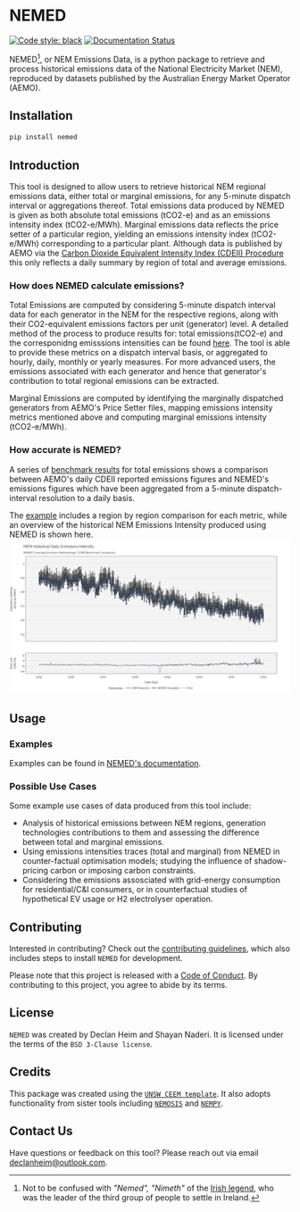 # NEMED

[![Code style: black](https://img.shields.io/badge/code%20style-black-000000.svg)](https://github.com/psf/black)
[![Documentation Status](https://readthedocs.org/projects/nemed/badge/?version=latest)](https://nemed.readthedocs.io/en/latest/?badge=latest)

NEMED[^1], or NEM Emissions Data, is a python package to retrieve and process historical emissions data of the National Electricity Market (NEM), reproduced by datasets published by the Australian Energy Market Operator (AEMO).

[^1]: Not to be confused with *"Nemed", "Nimeth"* of the [Irish legend](https://en.wikipedia.org/wiki/Nemed), who was the leader of the third group of people to settle in Ireland.

## Installation
```bash
pip install nemed
```

## Introduction

This tool is designed to allow users to retrieve historical NEM regional emissions data, either total or marginal emissions, for any 5-minute dispatch interval or aggregations thereof. Total emissions data produced by NEMED is given as both absolute total emissions (tCO2-e) and as an emissions intensity index (tCO2-e/MWh). Marginal emissions data reflects the price setter of a particular region, yielding an emissions intensity index (tCO2-e/MWh) corresponding to a particular plant.
Although data is published by AEMO via the [Carbon Dioxide Equivalent Intensity Index (CDEII) Procedure](https://www.aemo.com.au/energy-systems/electricity/national-electricity-market-nem/market-operations/settlements-and-payments/settlements/carbon-dioxide-equivalent-intensity-index) this only reflects a daily summary by region of total and average emissions.

### How does NEMED calculate emissions?
Total Emissions are computed by considering 5-minute dispatch interval data for each generator in the NEM for the respective regions, along with their CO2-equivalent emissions factors per unit (generator) level. A detailed method of the process to produce results for: total emissions(tCO2-e) and the corresponidng emisssions intensities can be found [here](https://nemed.readthedocs.io/en/latest/method.html). The tool is able to provide these metrics on a dispatch interval basis, or aggregated to hourly, daily, monthly or yearly measures. For more advanced users, the emissions associated with each generator and hence that generator's contribution to total regional emissions can be extracted.

Marginal Emissions are computed by identifying the marginally dispatched generators from AEMO's Price Setter files, mapping emissions intensity metrics mentioned above and computing marginal emissions intensity (tCO2-e/MWh).

### How accurate is NEMED?
A series of [benchmark results](https://nemed.readthedocs.io/en/latest/examples/cdeii_benchmark.html) for total emissions shows a comparison between AEMO's daily CDEII reported emissions figures and NEMED's emissions figures which have been aggregated from a 5-minute dispatch-interval resolution to a daily basis.   

The [example](https://nemed.readthedocs.io/en/latest/examples/cdeii_benchmark.html) includes a region by region comparison for each metric, while an overview of the historical NEM Emissions Intensity produced using NEMED is shown here.
![NEM Emissions Intensity](./docs/source/examples/charts_benchmark/intensity_NEM.png)

## Usage

### Examples
Examples can be found in [NEMED's documentation](https://nemed.readthedocs.io/en/latest/examples/total_emissions.html).

### Possible Use Cases
Some example use cases of data produced from this tool include:
- Analysis of historical emissions between NEM regions, generation technologies contributions to them and assessing the difference between total and marginal emissions.
- Using emissions intensities traces (total and marginal) from NEMED in counter-factual optimisation models; studying the influence of shadow-pricing carbon or imposing carbon constraints.
- Considering the emissions assosciated with grid-energy consumption for residential/C&I consumers, or in counterfactual studies of hypothetical EV usage or H2 electrolyser operation. 

## Contributing
Interested in contributing? Check out the [contributing guidelines](CONTRIBUTING.md), which also includes steps to install `NEMED` for development.

Please note that this project is released with a [Code of Conduct](CONDUCT.md). By contributing to this project, you agree to abide by its terms.

## License
`NEMED` was created by Declan Heim and Shayan Naderi. It is licensed under the terms of the `BSD 3-Clause license`.

## Credits
This package was created using the [`UNSW CEEM template`](https://github.com/UNSW-CEEM/ceem-python-template). It also adopts functionality from sister tools including [`NEMOSIS`](https://github.com/UNSW-CEEM/NEMOSIS) and [`NEMPY`](https://github.com/UNSW-CEEM/nempy).

## Contact Us
Have questions or feedback on this tool? Please reach out via email [declanheim@outlook.com](mailto:declanheim@outlook.com).
